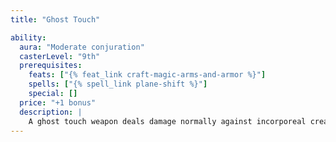 ```yaml
---
title: "Ghost Touch"

ability:
  aura: "Moderate conjuration"
  casterLevel: "9th"
  prerequisites:
    feats: ["{% feat_link craft-magic-arms-and-armor %}"]
    spells: ["{% spell_link plane-shift %}"]
    special: []
  price: "+1 bonus"
  description: |
    A ghost touch weapon deals damage normally against incorporeal creatures, regardless of its bonus. (An incorporeal creature's 50% chance to avoid damage does not apply to attacks with ghost touch weapons.) The weapon can be picked up and moved by an incorporeal creature at any time. A manifesting ghost can wield the weapon against corporeal foes. Essentially, a ghost touch weapon counts as either corporeal or incorporeal at any given time, whichever is more beneficial to the wielder.
---
```

